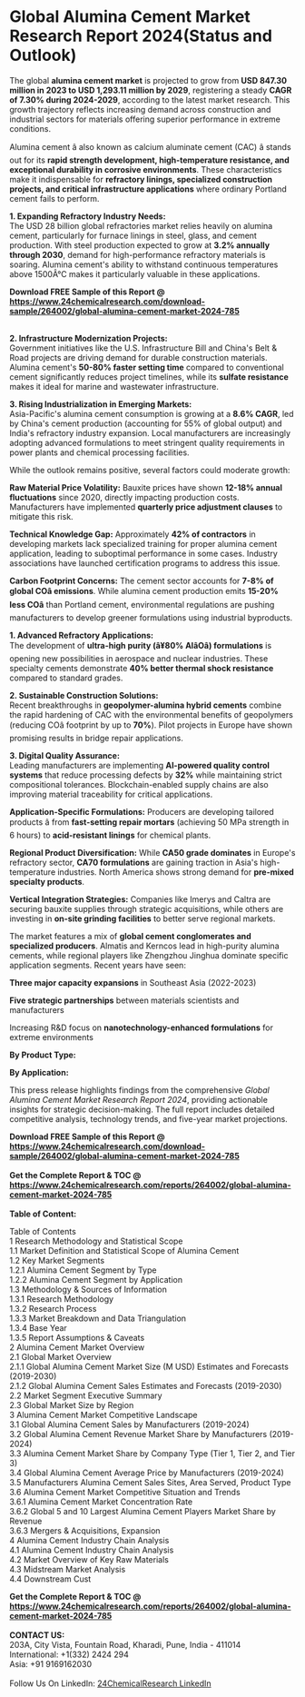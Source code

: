 <h1>Global Alumina Cement Market Research Report 2024(Status and Outlook)</h1><p>The global <strong>alumina cement market</strong> is projected to grow from <strong>USD 847.30 million in 2023 to USD 1,293.11 million by 2029</strong>, registering a steady <strong>CAGR of 7.30% during 2024-2029</strong>, according to the latest market research. This growth trajectory reflects increasing demand across construction and industrial sectors for materials offering superior performance in extreme conditions.</p><p>Alumina cement â also known as calcium aluminate cement (CAC) â stands out for its <strong>rapid strength development, high-temperature resistance, and exceptional durability in corrosive environments</strong>. These characteristics make it indispensable for <strong>refractory linings, specialized construction projects, and critical infrastructure applications</strong> where ordinary Portland cement fails to perform.</p><p><strong>1. Expanding Refractory Industry Needs:</strong><br>
The USD 28 billion global refractories market relies heavily on alumina cement, particularly for furnace linings in steel, glass, and cement production. With steel production expected to grow at <strong>3.2% annually through 2030</strong>, demand for high-performance refractory materials is soaring. Alumina cement's ability to withstand continuous temperatures above 1500Â°C makes it particularly valuable in these applications.</p><div><b>Download FREE Sample of this Report @ 
            <a href="https://www.24chemicalresearch.com/download-sample/264002/global-alumina-cement-market-2024-785">
            https://www.24chemicalresearch.com/download-sample/264002/global-alumina-cement-market-2024-785</a></b></div><br><p><strong>2. Infrastructure Modernization Projects:</strong><br>
Government initiatives like the U.S. Infrastructure Bill and China's Belt &amp; Road projects are driving demand for durable construction materials. Alumina cement's <strong>50-80% faster setting time</strong> compared to conventional cement significantly reduces project timelines, while its <strong>sulfate resistance</strong> makes it ideal for marine and wastewater infrastructure.</p><p><strong>3. Rising Industrialization in Emerging Markets:</strong><br>
Asia-Pacific's alumina cement consumption is growing at a <strong>8.6% CAGR</strong>, led by China's cement production (accounting for 55% of global output) and India's refractory industry expansion. Local manufacturers are increasingly adopting advanced formulations to meet stringent quality requirements in power plants and chemical processing facilities.</p><p>While the outlook remains positive, several factors could moderate growth:</p><p><strong>Raw Material Price Volatility:</strong> Bauxite prices have shown <strong>12-18% annual fluctuations</strong> since 2020, directly impacting production costs. Manufacturers have implemented <strong>quarterly price adjustment clauses</strong> to mitigate this risk.</p><p><strong>Technical Knowledge Gap:</strong> Approximately <strong>42% of contractors</strong> in developing markets lack specialized training for proper alumina cement application, leading to suboptimal performance in some cases. Industry associations have launched certification programs to address this issue.</p><p><strong>Carbon Footprint Concerns:</strong> The cement sector accounts for <strong>7-8% of global COâ emissions</strong>. While alumina cement production emits <strong>15-20% less COâ</strong> than Portland cement, environmental regulations are pushing manufacturers to develop greener formulations using industrial byproducts.</p><p><strong>1. Advanced Refractory Applications:</strong><br>
The development of <strong>ultra-high purity (â¥80% AlâOâ) formulations</strong> is opening new possibilities in aerospace and nuclear industries. These specialty cements demonstrate <strong>40% better thermal shock resistance</strong> compared to standard grades.</p><p><strong>2. Sustainable Construction Solutions:</strong><br>
Recent breakthroughs in <strong>geopolymer-alumina hybrid cements</strong> combine the rapid hardening of CAC with the environmental benefits of geopolymers (reducing COâ footprint by up to <strong>70%</strong>). Pilot projects in Europe have shown promising results in bridge repair applications.</p><p><strong>3. Digital Quality Assurance:</strong><br>
Leading manufacturers are implementing <strong>AI-powered quality control systems</strong> that reduce processing defects by <strong>32%</strong> while maintaining strict compositional tolerances. Blockchain-enabled supply chains are also improving material traceability for critical applications.</p><p><strong>Application-Specific Formulations:</strong> Producers are developing tailored products â from <strong>fast-setting repair mortars</strong> (achieving 50 MPa strength in 6 hours) to <strong>acid-resistant linings</strong> for chemical plants.</p><p><strong>Regional Product Diversification:</strong> While <strong>CA50 grade dominates</strong> in Europe's refractory sector, <strong>CA70 formulations</strong> are gaining traction in Asia's high-temperature industries. North America shows strong demand for <strong>pre-mixed specialty products</strong>.</p><p><strong>Vertical Integration Strategies:</strong> Companies like Imerys and Caltra are securing bauxite supplies through strategic acquisitions, while others are investing in <strong>on-site grinding facilities</strong> to better serve regional markets.</p><p>The market features a mix of <strong>global cement conglomerates and specialized producers</strong>. Almatis and Kerncos lead in high-purity alumina cements, while regional players like Zhengzhou Jinghua dominate specific application segments. Recent years have seen:</p><p><strong>Three major capacity expansions</strong> in Southeast Asia (2022-2023)</p><p><strong>Five strategic partnerships</strong> between materials scientists and manufacturers</p><p>Increasing R&amp;D focus on <strong>nanotechnology-enhanced formulations</strong> for extreme environments</p><p><strong>By Product Type:</strong></p><p><strong>By Application:</strong></p><p>This press release highlights findings from the comprehensive <em>Global Alumina Cement Market Research Report 2024</em>, providing actionable insights for strategic decision-making. The full report includes detailed competitive analysis, technology trends, and five-year market projections.</p><div><b>Download FREE Sample of this Report @ 
            <a href="https://www.24chemicalresearch.com/download-sample/264002/global-alumina-cement-market-2024-785">
            https://www.24chemicalresearch.com/download-sample/264002/global-alumina-cement-market-2024-785</a></b></div><br><div><b>Get the Complete Report & TOC @ 
            <a href="https://www.24chemicalresearch.com/reports/264002/global-alumina-cement-market-2024-785">
            https://www.24chemicalresearch.com/reports/264002/global-alumina-cement-market-2024-785</a></b></div><br>
            <b>Table of Content:</b><p>Table of Contents<br />
1 Research Methodology and Statistical Scope<br />
1.1 Market Definition and Statistical Scope of Alumina Cement<br />
1.2 Key Market Segments<br />
1.2.1 Alumina Cement Segment by Type<br />
1.2.2 Alumina Cement Segment by Application<br />
1.3 Methodology & Sources of Information<br />
1.3.1 Research Methodology<br />
1.3.2 Research Process<br />
1.3.3 Market Breakdown and Data Triangulation<br />
1.3.4 Base Year<br />
1.3.5 Report Assumptions & Caveats<br />
2 Alumina Cement Market Overview<br />
2.1 Global Market Overview<br />
2.1.1 Global Alumina Cement Market Size (M USD) Estimates and Forecasts (2019-2030)<br />
2.1.2 Global Alumina Cement Sales Estimates and Forecasts (2019-2030)<br />
2.2 Market Segment Executive Summary<br />
2.3 Global Market Size by Region<br />
3 Alumina Cement Market Competitive Landscape<br />
3.1 Global Alumina Cement Sales by Manufacturers (2019-2024)<br />
3.2 Global Alumina Cement Revenue Market Share by Manufacturers (2019-2024)<br />
3.3 Alumina Cement Market Share by Company Type (Tier 1, Tier 2, and Tier 3)<br />
3.4 Global Alumina Cement Average Price by Manufacturers (2019-2024)<br />
3.5 Manufacturers Alumina Cement Sales Sites, Area Served, Product Type<br />
3.6 Alumina Cement Market Competitive Situation and Trends<br />
3.6.1 Alumina Cement Market Concentration Rate<br />
3.6.2 Global 5 and 10 Largest Alumina Cement Players Market Share by Revenue<br />
3.6.3 Mergers & Acquisitions, Expansion<br />
4 Alumina Cement Industry Chain Analysis<br />
4.1 Alumina Cement Industry Chain Analysis<br />
4.2 Market Overview of Key Raw Materials<br />
4.3 Midstream Market Analysis<br />
4.4 Downstream Cust</p><div><b>Get the Complete Report & TOC @ 
            <a href="https://www.24chemicalresearch.com/reports/264002/global-alumina-cement-market-2024-785">
            https://www.24chemicalresearch.com/reports/264002/global-alumina-cement-market-2024-785</a></b></div><br><b>CONTACT US:</b><br>
            203A, City Vista, Fountain Road, Kharadi, Pune, India - 411014<br>
            International: +1(332) 2424 294<br>
            Asia: +91 9169162030 <br><br>
            Follow Us On LinkedIn: <a href="https://www.linkedin.com/company/24chemicalresearch/">24ChemicalResearch LinkedIn</a>